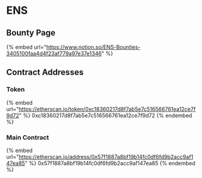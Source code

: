 # ENS

## Bounty Page

{% embed url="https://www.notion.so/ENS-Bounties-3405100faa4d4f23af779a97e37e1346" %}

## Contract Addresses

### Token

{% embed url="https://etherscan.io/token/0xc18360217d8f7ab5e7c516566761ea12ce7f9d72" %}
0xc18360217d8f7ab5e7c516566761ea12ce7f9d72
{% endembed %}

### Main Contract

{% embed url="https://etherscan.io/address/0x57f1887a8bf19b14fc0df6fd9b2acc9af147ea85" %}
0x57f1887a8bf19b14fc0df6fd9b2acc9af147ea85
{% endembed %}
